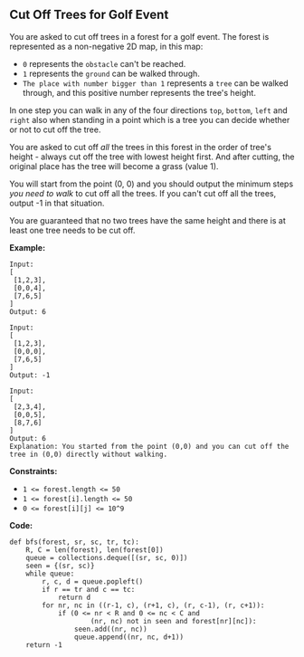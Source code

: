 ## Cut Off Trees for Golf Event

You are asked to cut off trees in a forest for a golf event. The forest is represented as a non-negative 2D map, in this map:

* `0` represents the `obstacle` can't be reached.
* `1` represents the `ground` can be walked through.
* `The place with number bigger than 1` represents a `tree` can be walked through, and this positive number represents the tree's height.

In one step you can walk in any of the four directions `top`, `bottom`, `left` and `right` also when standing in a point which is a tree you can decide whether or not to cut off the tree.

You are asked to cut off *all* the trees in this forest in the order of tree's height - always cut off the tree with lowest height first. And after cutting, the original place has the tree will become a grass (value 1).

You will start from the point (0, 0) and you should output the minimum steps *you need to walk* to cut off all the trees. If you can't cut off all the trees, output -1 in that situation.

You are guaranteed that no two trees have the same height and there is at least one tree needs to be cut off.

**Example:**

```
Input: 
[
 [1,2,3],
 [0,0,4],
 [7,6,5]
]
Output: 6
```
```
Input: 
[
 [1,2,3],
 [0,0,0],
 [7,6,5]
]
Output: -1
```
```
Input: 
[
 [2,3,4],
 [0,0,5],
 [8,7,6]
]
Output: 6
Explanation: You started from the point (0,0) and you can cut off the tree in (0,0) directly without walking.
```
 
**Constraints:**

* `1 <= forest.length <= 50`
* `1 <= forest[i].length <= 50`
* `0 <= forest[i][j] <= 10^9`

**Code:**

```
def bfs(forest, sr, sc, tr, tc):
    R, C = len(forest), len(forest[0])
    queue = collections.deque([(sr, sc, 0)])
    seen = {(sr, sc)}
    while queue:
        r, c, d = queue.popleft()
        if r == tr and c == tc:
            return d
        for nr, nc in ((r-1, c), (r+1, c), (r, c-1), (r, c+1)):
            if (0 <= nr < R and 0 <= nc < C and
                    (nr, nc) not in seen and forest[nr][nc]):
                seen.add((nr, nc))
                queue.append((nr, nc, d+1))
    return -1
```
